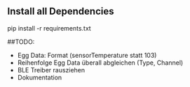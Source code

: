 ## Install all Dependencies
pip install -r requirements.txt

##TODO:
- Egg Data: Format (sensorTemperature statt 103)
- Reihenfolge Egg Data überall abgleichen (Type, Channel)
- BLE Treiber rausziehen
- Dokumentation
